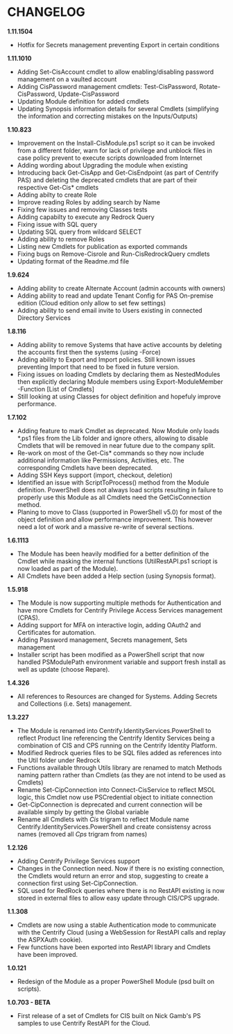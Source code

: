 # CHANGELOG
**1.11.1504**

- Hotfix for Secrets management preventing Export in certain conditions

**1.11.1010**

- Adding Set-CisAccount cmdlet to allow enabling/disabling password management on a vaulted account
- Adding CisPassword management cmdlets: Test-CisPassword, Rotate-CisPassword, Update-CisPassword
- Updating Module definition for added cmdlets
- Updating Synopsis information details for several Cmdlets (simplifying the information and correcting mistakes on the Inputs/Outputs) 

**1.10.823**

- Improvement on the Install-CisModule.ps1 script so it can be invoked from a different folder, warn for lack of privilege and unblock files in case policy prevent to execute scripts downloaded from Internet
- Adding wording about Upgrading the module when existing
- Introducing back Get-CisApp and Get-CisEndpoint (as part of Centrify PAS) and deleting the deprecated cmdlets that are part of their respective Get-Cis* cmdlets
- Adding abilty to create Role
- Improve reading Roles by adding search by Name
- Fixing few issues and removing Classes tests
- Adding capabilty to execute any Redrock Query
- Fixing issue with SQL query
- Updating SQL query from wildcard SELECT
- Adding ability to remove Roles
- Listing new Cmdlets for publication as exported commands
- Fixing bugs on Remove-Cisrole and Run-CisRedrockQuery cmdlets
- Updating format of the Readme.md file

**1.9.624**

- Adding ability to create Alternate Account (admin accounts with owners)
- Adding ability to read and update Tenant Config for PAS On-premise edition (Cloud edition only allow to set few settings)
- Adding ability to send email invite to Users existing in connected Directory Services  

**1.8.116**

- Adding ability to remove Systems that have active accounts by deleting the accounts first then the systems (using -Force)
- Adding ability to Export and Import policies. Still known issues preventing Import that need to be fixed in future version.
- Fixing issues on loading Cmdlets by declaring them as NestedModules then explicitly declaring Module members using Export-ModuleMember -Function [List of Cmdlets]
- Still looking at using Classes for object definition and hopefuly improve performance.

**1.7.102**

- Adding feature to mark Cmdlet as deprecated. Now Module only loads *.ps1 files from the Lib folder and ignore others, allowing to disable Cmdlets that will be removed in near future due to the company split.
- Re-work on most of the Get-Cis* commands so they now include additional information like Permissions, Activities, etc. The corresponding Cmdlets have been deprecated.
- Adding SSH Keys support (import, checkout, deletion)
- Identified an issue with ScriptToProcess() method from the Module definition. PowerShell does not always load scripts resulting in failure to properly use this Module as all Cmdlets need the GetCisConnection method.
- Planing to move to Class (supported in PowerShell v5.0) for most of the object definition and allow performance improvement. This however need a lot of work and a massive re-write of several sections.

**1.6.1113**

- The Module has been heavily modified for a better definition of the Cmdlet while masking the internal functions (UtilRestAPI.ps1 scriopt is now loaded as part of the Module).
- All Cmdlets have been added a Help section (using Synopsis format).

**1.5.918**

- The Module is now supporting multiple methods for Authentication and have more Cmdlets for Centrify Privilege Access Services management (CPAS).
- Adding support for MFA on interactive login, adding OAuth2 and Certificates for automation.
- Adding Password management, Secrets management, Sets management
- Installer script has been modified as a PowerShell script that now handled PSModulePath environment variable and support fresh install as well as update (choose Repare).

**1.4.326**

- All references to Resources are changed for Systems. Adding Secrets and Collections (i.e. Sets) management.

**1.3.227**

- The Module is renamed into Centrify.IdentityServices.PowerShell to reflect Product line referencing the Centrify Identity Services being a combination of CIS and CPS running on the Centrify Identity Platform.
- Modified Redrock queries files to be SQL files added as references into the Util folder under Redrock
- Functions available through Utils library are renamed to match Methods naming pattern rather than Cmdlets (as they are not intend to be used as Cmdlets)
- Rename Set-CipConnection into Connect-CisService to reflect MSOL logic, this Cmdlet now use PSCredential object to initiate connection
- Get-CipConnection is deprecated and current connection will be available simply by getting the Global variable
- Rename all Cmdlets with *Cis* trigram to reflect Module name Centrify.IdentityServices.PowerShell and create consistensy across names (removed all *Cps* trigram from names)

**1.2.126**

- Adding Centrify Privilege Services support
- Changes in the Connection need. Now if there is no existing connection, the Cmdlets would return an error and stop, suggesting to create a connection first using Set-CipConnection.
- SQL used for RedRock queries where there is no RestAPI existing is now stored in external files to allow easy update through CIS/CPS upgrade.

**1.1.308**

- Cmdlets are now using a stable Authentication mode to communicate with the Centrify Cloud (using a WebSession for RestAPI calls and replay the ASPXAuth cookie).
- Few functions have been exported into RestAPI library and Cmdlets have been improved.

**1.0.121**

- Redesign of the Module as a proper PowerShell Module (psd built on scripts).

**1.0.703 - BETA**

- First release of a set of Cmdlets for CIS built on Nick Gamb's PS samples to use Centrify RestAPI for the Cloud.	
